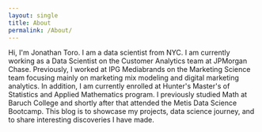 ```yaml
---
layout: single
title: About
permalink: /About/
---
```


Hi, I'm Jonathan Toro. I am a data scientist from NYC. I am currently working as a Data Scientist on the Customer Analytics team at JPMorgan Chase. Previously, I worked at IPG Mediabrands on the Marketing Science team focusing mainly on marketing mix modeling and digital marketing analytics. In addition, I am currently enrolled at Hunter's Master's of Statistics and Applied Mathematics program. I previously studied Math at Baruch College and shortly after that attended the Metis Data Science Bootcamp. This blog is to showcase my projects, data science journey, and to share interesting discoveries I have made.
